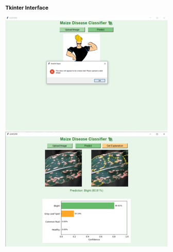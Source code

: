 ### Tkinter Interface ###

![screen](https://github.com/deninjo/Leaf-Lens/blob/master/GUI/tkinter2.PNG)
![screen](https://github.com/deninjo/Leaf-Lens/blob/master/GUI/tkinter.PNG)
